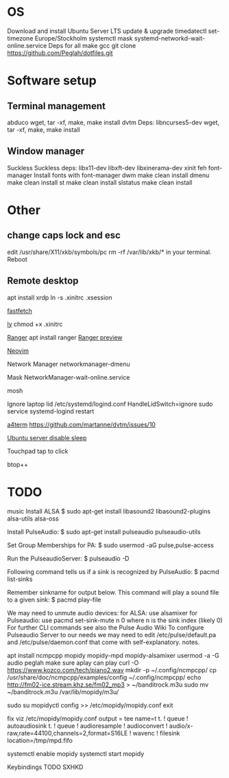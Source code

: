 # OS
Download and install Ubuntu Server LTS
update & upgrade
timedatectl set-timezone Europe/Stockholm
systemctl mask systemd-networkd-wait-online.service
Deps for all
make gcc
git clone https://github.com/Peglah/dotfiles.git

# Software setup
## Terminal management

abduco
wget, tar -xf, make, make install
dvtm
Deps: libncurses5-dev
wget, tar -xf, make, make install

## Window manager
Suckless
Suckless deps: libx11-dev libxft-dev libxinerama-dev xinit feh font-manager
Install fonts with font-manager
dwm
make clean install
dmenu
make clean install
st
make clean install
slstatus
make clean install

# Other
## change caps lock and esc
edit /usr/share/X11/xkb/symbols/pc
rm -rf /var/lib/xkb/* in your terminal.
Reboot

## Remote desktop
apt install xrdp
ln -s .xinitrc .xsession

[fastfetch](https://github.com/LinusDierheimer/fastfetch)

[ly](https://github.com/fairyglade/ly)
chmod +x .xinitrc

[Ranger](https://github.com/ranger/ranger)
apt install ranger
[Ranger preview](https://github.com/ranger/ranger/wiki/Video-Previews)

[Neovim](https://neovim.io/)

Network Manager
networkmanager-dmenu

Mask NetworkManager-wait-online.service

mosh

Ignore laptop lid
/etc/systemd/logind.conf
HandleLidSwitch=ignore
sudo service systemd-logind restart

[a4term](https://a4term.com/)
https://github.com/martanne/dvtm/issues/10

[Ubuntu server disable sleep](https://linux-tips.us/how-to-disable-sleep-and-hibernation-on-ubuntu-server/)

Touchpad tap to click

btop++



# **TODO**
music
Install ALSA
$ sudo apt-get install libasound2 libasound2-plugins alsa-utils alsa-oss

Install PulseAudio:
$ sudo apt-get install pulseaudio pulseaudio-utils

Set Group Memberships for PA:
$ sudo usermod -aG pulse,pulse-access <username>

Run the PulseaudioServer:
$ pulseaudio -D

Following command tells us if a sink is recognized by PulseAudio:
$ pacmd list-sinks

Remember sinkname for output below.
This command will play a sound file to a given sink:
$ pacmd play-file <filename> <sinkname>

We may need to unmute audio devices:
for ALSA: use alsamixer
for Pulseaudio: use pacmd set-sink-mute n 0 where n is the sink index (likely 0)
For further CLI commands see also the Pulse Audio Wiki
To configure Pulseaudio Server to our needs we may need to edit /etc/pulse/default.pa and /etc/pulse/daemon.conf that come with self-explanatory. notes.


apt install ncmpcpp mopidy mopidy-mpd mopidy-alsamixer
usermod -a -G audio peglah
make sure aplay can play
curl -O https://www.kozco.com/tech/piano2.wav
mkdir -p ~/.config/ncmpcpp/
cp /usr/share/doc/ncmpcpp/examples/config ~/.config/ncmpcpp/
echo http://fm02-ice.stream.khz.se/fm02_mp3 > ~/banditrock.m3u
sudo mv ~/banditrock.m3u /var/lib/mopidy/m3u/

sudo su
mopidyctl config >> /etc/mopidy/mopidy.conf
exit

fix viz
/etc/mopidy/mopidy.conf
output = tee name=t t. ! queue ! autoaudiosink t. ! queue ! audioresample ! audioconvert ! audio/x-raw,rate=44100,channels=2,format=S16LE ! wavenc ! filesink location=/tmp/mpd.fifo

systemctl enable mopidy
systemctl start mopidy

Keybindings
TODO SXHKD
